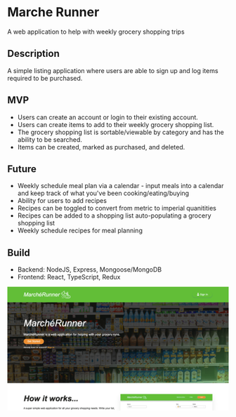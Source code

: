 # Marche Runner
A web application to help with weekly grocery shopping trips

## Description
A simple listing application where users are able to sign up and log items required to be purchased. 

## MVP
- Users can create an account or login to their existing account.
- Users can create items to add to their weekly grocery shopping list. 
- The grocery shopping list is sortable/viewable by category and has the ability to be searched.
- Items can be created, marked as purchased, and deleted.

## Future
- Weekly schedule meal plan via a calendar - input meals into a calendar and keep track of what you've been cooking/eating/buying
- Ability for users to add recipes
- Recipes can be toggled to convert from metric to imperial quanitities
- Recipes can be added to a shopping list auto-populating a grocery shopping list
- Weekly schedule recipes for meal planning

## Build
- Backend: NodeJS, Express, Mongoose/MongoDB
- Frontend: React, TypeScript, Redux

![Screenshot of portfolio](https://github.com/andrewthamcc/marche-runner/blob/master/static/screenshot.png)